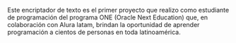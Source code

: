 Este encriptador de texto es el primer proyecto que realizo como estudiante de programación del programa ONE 
(Oracle Next Education) que, en colaboración con Alura latam, brindan la oportunidad de aprender programación a cientos de personas en toda latinoamérica.
